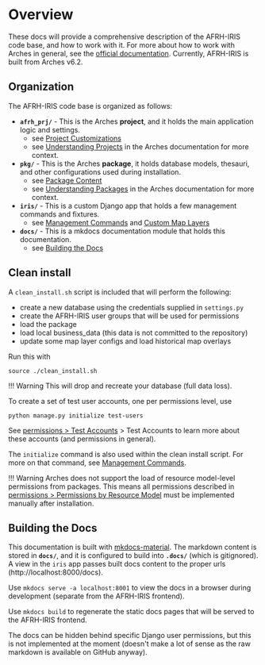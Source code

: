# Overview

These docs will provide a comprehensive description of the AFRH-IRIS code base, and how to work with it. For more about how to work with Arches in general, see the [official documentation](https://arches.readthedocs.io). Currently, AFRH-IRIS is built from Arches v6.2.

## Organization

The AFRH-IRIS code base is organized as follows:

- **`afrh_prj/`** - This is the Arches **project**, and it holds the main application logic and settings.
    - see [Project Customizations](/docs/project.html)
    - see [Understanding Projects](https://arches.readthedocs.io/en/stable/installing/projects-and-packages/) in the Arches documentation for more context.
- **`pkg/`** - This is the Arches **package**, it holds database models, thesauri, and other configurations used during installation.
    - see [Package Content](/docs/package.html)
    - see [Understanding Packages](https://arches.readthedocs.io/en/stable/installing/projects-and-packages/#understanding-packages) in the Arches documentation for more context.
- **`iris/`** - This is a custom Django app that holds a few management commands and fixtures.
    - see [Management Commands](/docs/management.html) and [Custom Map Layers](/docs/map-layers.html)
- **`docs/`** - This is a mkdocs documentation module that holds this documentation.
    - see [Building the Docs](#building-the-docs)

## Clean install

A `clean_install.sh` script is included that will perform the following:

- create a new database using the credentials supplied in `settings.py`
- create the AFRH-IRIS user groups that will be used for permissions
- load the package
- load local business_data (this data is not committed to the repository)
- update some map layer configs and load historical map overlays

Run this with

    source ./clean_install.sh

!!! Warning
    This will drop and recreate your database (full data loss).

To create a set of test user accounts, one per permissions level, use

    python manage.py initialize test-users

See [permissions > Test Accounts](/docs/permissions.html#test-accounts) > Test Accounts to learn more about these accounts (and permissions in general).

The `initialize` command is also used within the clean install script. For more on that command, see [Management Commands](/docs/management.html).

!!! Warning
    Arches does not support the load of resource model-level permissions from packages. This means all permissions described in [permissions > Permissions by Resource Model](/docs/permissions.html#permissions-by-resource-model) must be implemented manually after installation.

## Building the Docs

This documentation is built with [mkdocs-material](https://squidfunk.github.io/mkdocs-material). The markdown content is stored in **`docs/`**, and it is configured to build into **`.docs/`** (which is gitignored). A view in the `iris` app passes built docs content to the proper urls (http://localhost:8000/docs).

Use `mkdocs serve -a localhost:8001` to view the docs in a browser during development (separate from the AFRH-IRIS frontend).

Use `mkdocs build` to regenerate the static docs pages that will be served to the AFRH-IRIS frontend.

The docs can be hidden behind specific Django user permissions, but this is not implemented at the moment (doesn't make a lot of sense as the raw markdown is available on GitHub anyway).
